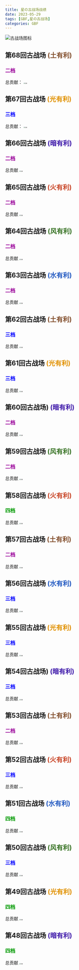 ```yaml
---
title: 星の古战场战绩
date: 2023-05-29
tags: [GBF,星の古战场]
categories: GBF
---
```

![古战场图标](https://wp.pdcong.top/s/volnvn)

<!-- more -->

## 第68回古战场<font color="#824e2c"> (土有利)</font>

### <font color="#990099">二档</font>

总贡献：
<img src="https://wp.pdcong.top/s/j7a6e0" alt="贡献" style="zoom: 25%;" />


## 第67回古战场<font color="#e09100"> (光有利)</font>

### <font color="#0000FF">三档</font>

总贡献：
<img src="https://wp.pdcong.top/s/mb14aq" alt="贡献" style="zoom: 25%;" />


## 第66回古战场<font color="#3f1aaa"> (暗有利)</font>

### <font color="#990099">二档</font>

总贡献
<img src="https://wp.pdcong.top/s/mlocpp" alt="贡献" style="zoom:25%;" />


## 第65回古战场<font color="#c84628"> (火有利)</font>

### <font color="#990099">二档</font>

总贡献
<img src="https://wp.pdcong.top/s/sbyjz0" alt="贡献" style="zoom:25%;" />


## 第64回古战场<font color="#387325"> (风有利)</font>

### <font color="#990099">二档</font>

总贡献
<img src="https://wp.pdcong.top/s/svbk2o" alt="贡献" style="zoom:25%;" />


## 第63回古战场<font color="#2259c1"> (水有利)</font>

### <font color="#990099">二档</font>

总贡献
<img src="https://wp.pdcong.top/s/7mp9sn" alt="贡献" style="zoom:25%;" />


## 第62回古战场<font color="#824e2c"> (土有利)</font>

### <font color="#0000FF">三档</font>

总贡献
<img src="https://wp.pdcong.top/s/gp70pt" alt="贡献" style="zoom:25%;" />


## 第61回古战场<font color="#e09100"> (光有利)</font>

### <font color="#0000FF">三档</font>

总贡献
<img src="https://wp.pdcong.top/s/6gtnfl" alt="贡献" style="zoom:25%;" />


## 第60回古战场)<font color="#3f1aaa"> (暗有利)</font>

### <font color="#990099">二档</font>

总贡献
<img src="https://wp.pdcong.top/s/rme9ap" alt="贡献" style="zoom:25%;" />

## 第59回古战场<font color="#387325"> (风有利)</font>

### <font color="#990099">二档</font>

总贡献
<img src="https://wp.pdcong.top/s/3wxljg" alt="贡献" style="zoom:25%;" />

## 第58回古战场<font color="#c84628"> (火有利)</font>

### <font color="#009900">四档</font>

总贡献
<img src="https://wp.pdcong.top/s/x9w9p0" alt="贡献" style="zoom:25%;" />

## 第57回古战场<font color="#824e2c"> (土有利)</font>

### <font color="#990099">二档</font>

总贡献
<img src="https://wp.pdcong.top/s/movn3j" alt="贡献" style="zoom:25%;" />

## 第56回古战场<font color="#2259c1"> (水有利)</font>

### <font color="#0000FF">三档</font>

总贡献
<img src="https://wp.pdcong.top/s/7i3qdj" alt="贡献" style="zoom:25%;" />

## 第55回古战场<font color="#e09100"> (光有利)</font>

### <font color="#0000FF">三档</font>

总贡献
<img src="https://wp.pdcong.top/s/5z2y6g" alt="贡献" style="zoom:25%;" />

## 第54回古战场)<font color="#3f1aaa"> (暗有利)</font>

### <font color="#0000FF">三档</font>

总贡献
<img src="https://wp.pdcong.top/s/tynwt6" alt="贡献" style="zoom:25%;" />

## 第53回古战场<font color="#824e2c"> (土有利)</font>

### <font color="#990099">二档</font>

总贡献
<img src="https://wp.pdcong.top/s/n6mmmb" alt="贡献" style="zoom:25%;" />

## 第52回古战场<font color="#c84628"> (火有利)</font>

### <font color="#0000FF">三档</font>

总贡献
<img src="https://wp.pdcong.top/s/1nf2a7" alt="贡献" style="zoom:25%;" />

## 第51回古战场<font color="#2259c1"> (水有利)</font>

### <font color="#009900">四档</font>

总贡献
<img src="https://wp.pdcong.top/s/8yfrlz" alt="贡献" style="zoom:25%;" />

## 第50回古战场<font color="#387325"> (风有利)</font>

### <font color="#0000FF">三档</font>

总贡献
<img src="https://wp.pdcong.top/s/8sqk1v" alt="贡献" style="zoom:25%;" />

## 第49回古战场<font color="#e09100"> (光有利)</font>

### <font color="#009900">四档</font>

总贡献
<img src="https://wp.pdcong.top/s/cs5vtc" alt="贡献" style="zoom:25%;" />

## 第48回古战场<font color="#3f1aaa"> (暗有利)</font>

### <font color="#009900">四档</font>

总贡献
<img src="https://wp.pdcong.top/s/s0ekrl" alt="贡献" style="zoom:25%;" />
